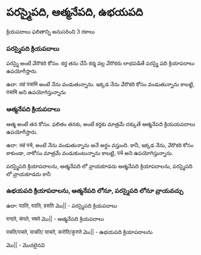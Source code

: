 
# పరస్మైపది, ఆత్మనేపది, ఉభయపది
క్రియపదాలు ఫలితాన్ని అనుసరించి 3 రకాలు 
### పరస్మైపది క్రియపదాలు
పరస్మై అంటే వేరొకరి కోసం. కర్త తను చేసే కర్మ వల్ల వేరొకరు లాభపడితే పరస్మై పది క్రియాపదాలు ఉపయోగీస్తారు.

ఉదా: अहं पचामि అంటే నేను వండుతున్నాను. ఇక్కడ నేను వేరొకరి కోసం వండుతున్నాను కాబట్టి,  पचामि అని ఉపయోగిస్తున్నాను 
### ఆత్మనేపది క్రియపదాలు
ఆత్మ అంటే తన కోసం. ఫలితం తనకు, అంటే కర్తకు మాత్రమే దక్కుతే ఆత్మనేపది క్రియయపదాలు ఉపయోగీస్తారు.

ఉదా: अहं पचे, అంటే నేను వండుతున్నాను అనే అర్థం వస్తుంది. కానీ, ఇక్కడ నేను, వేరొకరి కోసం కాకుండా, నాకోసం మాత్రమే వండుకుంటున్నాను  కాబట్టి,  पचे అని ఉపయోగిస్తున్నాను. 

పరస్మైపది క్రియాపదాలను, ఆత్మనేపది లో వ్రాయకూడదు
ఆత్మనేపది క్రియాపదాలను, పరస్మైపది లో వ్రాయకూడదు
కానీ 
### ఉభయపది క్రియాపదాలను, ఆత్మనేపది లోనూ, పరస్మైపది లోనూ వ్రాయవచ్చు

ఉదా:
पठति, वदति, हसति మొ|| - పరస్మైపది క్రియపదాలు

वन्दते, कंपते, भषते మొ|| - ఆత్మనేపది క్రియపదాలు

पचति/पचते, याचति/ याचते, करोति/कुरुते మొ|| - ఉభయపది క్రియాపదాలను


మొ|| - మొదలైనవి 